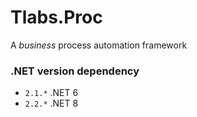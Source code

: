 ﻿# Tlabs.Proc

A *business* process automation framework

### .NET version dependency
*	`2.1.*` .NET 6
*	`2.2.*` .NET 8

